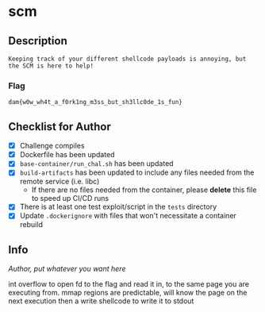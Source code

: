 # scm

## Description

```
Keeping track of your different shellcode payloads is annoying, but the SCM is here to help!
```

### Flag

`dam{w0w_wh4t_a_f0rk1ng_m3ss_but_sh3llc0de_1s_fun}`

## Checklist for Author

* [X] Challenge compiles
* [X] Dockerfile has been updated
* [X] `base-container/run_chal.sh` has been updated
* [X] `build-artifacts` has been updated to include any files needed from the remote service (i.e. libc)
    * If there are no files needed from the container, please **delete** this file to speed up CI/CD runs
* [X] There is at least one test exploit/script in the `tests` directory
* [X] Update `.dockerignore` with files that won't necessitate a container rebuild

## Info

_Author, put whatever you want here_

int overflow to open fd to the flag and read it in, to the same page you are executing from. mmap regions are predictable, will know the page on the next execution
then a write shellcode to write it to stdout